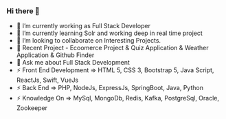 ### Hi there 👋



- 🔭 I’m currently working as Full Stack Developer
- 🌱 I’m currently learning Solr and working deep in real time project
- 👯 I’m looking to collaborate on Interesting Projects.
- 🔭 Recent Project - Ecoomerce Project & Quiz Application & Weather Application & Github Finder
- 💬 Ask me about Full Stack Development
- ⚡ Front End Development => HTML 5, CSS 3, Bootstrap 5, Java Script, ReactJs, Swift, VueJs
- ⚡ Back End => PHP, NodeJs, ExpressJs, SpringBoot, Java, Python
- ⚡ Knowledge On => MySql, MongoDb, Redis, Kafka, PostgreSql, Oracle, Zookeeper

